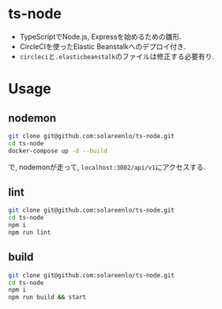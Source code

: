 # ts-node
- TypeScriptでNode.js, Expressを始めるための雛形.
- CircleCIを使ったElastic Beanstalkへのデプロイ付き.
- `circleci`と`.elasticbeanstalk`のファイルは修正する必要有り.

# Usage
## nodemon
```bash
git clone git@github.com:solareenlo/ts-node.git
cd ts-node
docker-compose up -d --build
```
で, nodemonが走って, `localhost:3002/api/v1`にアクセスする.

## lint
```bash
git clone git@github.com:solareenlo/ts-node.git
cd ts-node
npm i
npm run lint
```

## build
```bash
git clone git@github.com:solareenlo/ts-node.git
cd ts-node
npm i
npm run build && start
```
